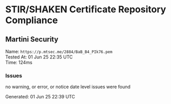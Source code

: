 # STIR/SHAKEN Certificate Repository Compliance

## Martini Security

Name: `https://p.mtsec.me/2884/BaB_B4_PIk76.pem`\
Tested At: 01 Jun 25 22:35 UTC\
Time: 124ms

### Issues

no warning, or error, or notice date level issues were found

Generated: 01 Jun 25 22:39 UTC